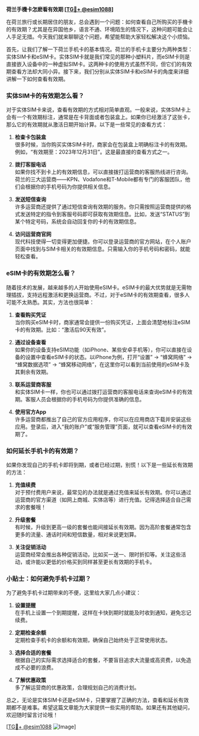 **荷兰手機卡怎麽看有效期 [[TG💪+ @esim1088](https://t.me/s/esim1088)]**

在荷兰旅行或长期居住的朋友，总会遇到一个问题：如何查看自己所购买的手機卡的有效期？尤其是在异国他乡，语言不通、环境陌生的情况下，这种问题可能会让人手足无措。今天我们就来聊聊这个问题，希望能帮助大家轻松解决这个小烦恼。

首先，让我们了解一下荷兰手机卡的基本情况。荷兰的手机卡主要分为两种类型：实体SIM卡和eSIM卡。实体SIM卡就是我们常见的那种小塑料片，而eSIM卡则是直接嵌入设备中的一种虚拟SIM卡。这两种卡的使用方式虽然不同，但它们的有效期查看方法却大同小异。接下来，我们分别从实体SIM卡和eSIM卡的角度来详细讲解一下如何查看有效期。

### 实体SIM卡的有效期怎么看？

对于实体SIM卡来说，查看有效期的方式相对简单直观。一般来说，实体SIM卡上会有一个有效期标注，通常是在卡背面或者包装盒上。如果你已经激活了这张卡，那么它的有效期就从激活日期开始计算。以下是一些常见的查看方式：

1. **检查卡包装盒**  
   很多时候，当你购买实体SIM卡时，商家会在包装盒上明确标注卡的有效期。例如，“有效期至：2023年12月31日”。这是最直接的查看方式之一。

2. **拨打客服电话**  
   如果你找不到卡上的有效期信息，可以直接拨打运营商的客服热线进行咨询。荷兰的三大运营商——KPN、Vodafone和T-Mobile都有专门的客服团队，他们会根据你的手机号码为你提供相关信息。

3. **发送短信查询**  
   许多运营商还提供了通过短信查询有效期的服务。你只需按照运营商提供的格式发送特定的指令到客服号码即可获取有效期信息。比如，发送“STATUS”到某个特定号码，系统会自动回复你的卡的有效期信息。

4. **访问运营商官网**  
   现代科技使得一切变得更加便捷。你可以登录运营商的官方网站，在个人账户页面中找到与SIM卡相关的有效期信息。只需输入你的手机号码和密码，就能轻松查看。

### eSIM卡的有效期怎么看？

随着技术的发展，越来越多的人开始使用eSIM卡。eSIM卡的最大优势就是无需物理插拔，支持远程激活和更换运营商。不过，对于eSIM卡的有效期查看，很多人可能不太熟悉。其实，方法也很简单：

1. **查看购买凭证**  
   当你购买eSIM卡时，商家通常会提供一份购买凭证，上面会清楚地标注eSIM卡的有效期。比如：“激活后90天有效”。

2. **通过设备查看**  
   如果你的设备支持eSIM功能（如iPhone、某些安卓手机等），你可以直接在设备的设置中查看eSIM卡的状态。以iPhone为例，打开“设置” -> “蜂窝网络” -> “蜂窝数据选项” -> “蜂窝移动网络”，在这里你可以看到当前使用的eSIM卡及其剩余有效期。

3. **联系运营商客服**  
   和实体SIM卡一样，你也可以通过拨打运营商的客服电话来查询eSIM卡的有效期。客服人员会根据你的手机号码为你提供准确的信息。

4. **使用官方App**  
   许多运营商都推出了自己的官方应用程序，你可以在应用商店下载并安装这些应用。登录后，进入“我的账户”或“服务管理”页面，就可以查看eSIM卡的有效期了。

### 如何延长手机卡的有效期？

如果你发现自己的手机卡即将到期，或者已经过期，别慌！以下是一些延长有效期的方法：

1. **充值续费**  
   对于预付费用户来说，最常见的办法就是通过充值来延长有效期。你可以通过运营商的官方渠道（如网上商城、实体店等）进行充值。记得选择适合自己需求的套餐哦！

2. **升级套餐**  
   有时候，升级到更高一级的套餐也能间接延长有效期。因为高阶套餐通常包含更多的流量、通话时间和短信数量，相对来说更划算。

3. **关注促销活动**  
   运营商经常会推出各种促销活动，比如买一送一、限时折扣等。关注这些活动，或许能以更低的价格买到同样甚至更长有效期的手机卡。

### 小贴士：如何避免手机卡过期？

为了避免手机卡过期带来的不便，这里给大家几点小建议：

1. **设置提醒**  
   在手机上设置一个到期提醒，这样在卡快到期时就能及时收到通知，避免忘记续费。

2. **定期检查余额**  
   定期检查手机卡的余额和有效期，确保自己始终处于正常使用状态。

3. **选择合适的套餐**  
   根据自己的实际需求选择适合的套餐，不要盲目追求大流量或高资费，以免造成不必要的浪费。

4. **了解优惠政策**  
   多了解运营商的优惠政策，合理规划自己的消费计划。

总之，无论是实体SIM卡还是eSIM卡，只要掌握了正确的方法，查看和延长有效期都不是难事。希望这篇文章能为大家提供一些实用的帮助。如果还有其他疑问，欢迎随时留言讨论哦！

[[TG💪+ @esim1088](https://t.me/s/esim1088) ![Image](https://i.postimg.cc/4NQfJmqS/Snipaste-2025-05-13-00-14-12.png)]